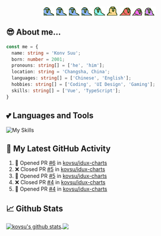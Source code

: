 <p align="center">
  <img alt="parrots" src="./parrots/wave1parrot.gif" />
  <img alt="parrots" src="./parrots/wave2parrot.gif" />
  <img alt="parrots" src="./parrots/wave3parrot.gif" />
  <img alt="parrots" src="./parrots/wave4parrot.gif" />
  <img alt="parrots" src="./parrots/wave5parrot.gif" />
  <img alt="parrots" src="./parrots/wave6parrot.gif" />
  <img alt="parrots" src="./parrots/wave7parrot.gif" />
  <img alt="parrots" src="./parrots/wave8parrot.gif" />
  <img alt="parrots" src="./parrots/wave9parrot.gif" />
</p>

## 😎 About me...

```ts
const me = {
  name: string = 'Konv Suu';
  born: number = 2001;
  pronouns: string[] = ['he', 'him'];
  location: string = 'Changsha, China';
  languages: string[] = ['Chinese', 'English'];
  hobbies: string[] = ['Coding', 'UI Design', 'Gaming'];
  skills: string[] = ['Vue', 'TypeScript'];
}

```


## 💕 Languages and Tools

![My Skills](https://skillicons.dev/icons?i=vue,ts,nodejs,vite,figma,scss,nuxt)


## 🔔 My Latest GitHub Activity

<!--START_SECTION:activity-->
1. 💪 Opened PR [#6](https://github.com/kovsu/idux-charts/pull/6) in [kovsu/idux-charts](https://github.com/kovsu/idux-charts)
2. ❌ Closed PR [#5](https://github.com/kovsu/idux-charts/pull/5) in [kovsu/idux-charts](https://github.com/kovsu/idux-charts)
3. 💪 Opened PR [#5](https://github.com/kovsu/idux-charts/pull/5) in [kovsu/idux-charts](https://github.com/kovsu/idux-charts)
4. ❌ Closed PR [#4](https://github.com/kovsu/idux-charts/pull/4) in [kovsu/idux-charts](https://github.com/kovsu/idux-charts)
5. 💪 Opened PR [#4](https://github.com/kovsu/idux-charts/pull/4) in [kovsu/idux-charts](https://github.com/kovsu/idux-charts)
<!--END_SECTION:activity-->


## 📈 Github Stats

<a href="https://github.com/kovsu/kovsu">
  <img align="center" height="200" src="https://github-readme-stats.vercel.app/api?username=kovsu&show_icons=true&theme=tokyonight" alt="kovsu's github stats" />
</a>
<a href="https://github.com/kovsu/kovsu">
  <img align="center" height="200" src="https://github-readme-stats.vercel.app/api/top-langs/?username=kovsu&hide=css,html,scss&theme=tokyonight&langs_count=3" />
</a>
